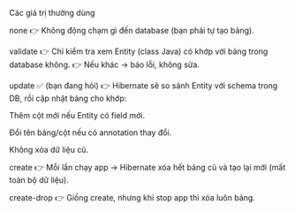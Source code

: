 Các giá trị thường dùng

none
👉 Không động chạm gì đến database (bạn phải tự tạo bảng).

validate
👉 Chỉ kiểm tra xem Entity (class Java) có khớp với bảng trong database không.
👉 Nếu khác → báo lỗi, không sửa.

update ✅ (bạn đang hỏi)
👉 Hibernate sẽ so sánh Entity với schema trong DB, rồi cập nhật bảng cho khớp:

Thêm cột mới nếu Entity có field mới.

Đổi tên bảng/cột nếu có annotation thay đổi.

Không xóa dữ liệu cũ.

create
👉 Mỗi lần chạy app → Hibernate xóa hết bảng cũ và tạo lại mới (mất toàn bộ dữ liệu).

create-drop
👉 Giống create, nhưng khi stop app thì xóa luôn bảng.
